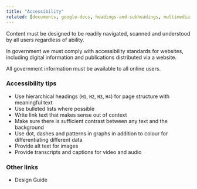 ```yaml
---
title: "Accessibility"
related: [documents, google-docs, headings-and-subheadings, multimedia, pdfs, screen-readers, seo-and-metadata]
---
```


Content must be designed to be readily navigated, scanned and understood by all users regardless of ability.

In government we must comply with accessibility standards for websites, including digital information and publications distributed via a website.

All government information must be available to all online users.

### Accessibility tips

- Use hierarchical headings (`H1`, `H2`, `H3`, `H4`) for page structure with meaningful text
- Use bulleted lists where possible
- Write link text that makes sense out of context
- Make sure there is sufficient contrast between any text and the background
- Use dot, dashes and patterns in graphs in addition to colour for differentiating different data
- Provide alt text for images
- Provide transcripts and captions for video and audio

### Other links

- Design Guide
